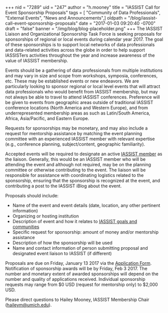 +++
nid = "7289"
uid = "247"
author = "h.mooney"
title = "IASSIST Call for Event Sponsorship Proposals"
tags = [ "Community of Data Professionals", "External Events", "News and Announcements",]
oldpath = "/blog/iassist-call-event-sponsorship-proposals"
date = "2017-01-03 09:20:40 -0700"
draft = "false"
banner = "/img/blog/blog-placeholder.png"
+++
The IASSIST Liaison and Organizational Sponsorship Task Force is seeking
proposals for sponsorships of regional or local events during calendar
year 2017. The goal of these sponsorships is to support local networks
of data professionals and data-related activities across the globe in
order to help support IASSISTers activities throughout the year and
increase awareness of the value of IASSIST membership.

Events should be a gathering of data professionals from multiple
institutions and may vary in size and scope from workshops, symposia,
conferences, etc. These may be established events or new endeavors. We
are particularly looking to sponsor regional or local level events that
will attract data professionals who would benefit from IASSIST
membership, but may not always be able to travel to attend IASSIST
conferences. Preference will be given to events from geographic areas
outside of traditional IASSIST conference locations (North America and
Western Europe), and from underrepresented membership areas as such as
Latin/South America, Africa, Asia/Pacific, and Eastern Europe.

Requests for sponsorships may be monetary, and may also include a
request for mentorship assistance by matching the event planning
committee with an experienced IASSIST member with relevant expertise
(e.g., conference planning, subject/content, geographic familiarity).

Accepted events will be required to designate an active [IASSIST
member](http://iassistdata.org/about/membership.html) as the liaison.
Generally, this would be an IASSIST member who will be attending the
event and although not required, may be on the planning committee or
otherwise contributing to the event. The liaison will be responsible for
assistance with coordinating logistics related to the sponsorship,
ensuring that the sponsorship is recognized at the event, and
contributing a post to the IASSIST iBlog about the event.

Proposals should include:

-   Name of the event and event details (date, location, any other
    pertinent information)
-   Organizing or hosting institution
-   Description of event and how it relates to [IASSIST goals and
    communities](http://iassistdata.org/about/index.html)
-   Specific request for sponsorship: amount of money and/or mentorship
    assistance
-   Description of how the sponsorship will be used
-   Name and contact information of person submitting proposal and
    designated event liaison to IASSIST (if different)

Proposals are due on Friday, January 13 2017 via the [Application
Form](https://docs.google.com/forms/d/e/1FAIpQLSdMVdYNWBzt-OS0BPb3E2KZkrJRIUcMhLYJDv5YIeD9Ov3roA/viewform).
Notification of sponsorship awards will be by Friday, Feb 3 2017. The
number and monetary extent of awarded sponsorships will depend on the
number and quality of applications received. Individual sponsorship
requests may range from $0 USD (request for mentorship only) to $2,000
USD.

Please direct questions to Hailey Mooney, IASSIST Membership Chair
(<haileym@umich.edu>).
